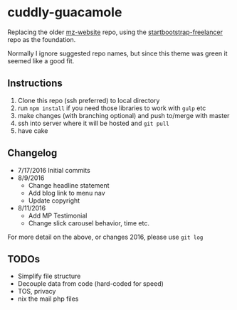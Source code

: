 # cuddly-guacamole


Replacing the older [mz-website](https://github.com/mikezawitkowski/mz-website) repo, using the [startbootstrap-freelancer](https://github.com/BlackrockDigital/startbootstrap-freelancer) repo as the foundation.

Normally I ignore suggested repo names, but since this theme was green it seemed like a good fit.

## Instructions

1. Clone this repo (ssh preferred) to local directory
1. run `npm install` if you need those libraries to work with `gulp` etc
1. make changes (with branching optional) and push to/merge with master
1. ssh into server where it will be hosted and `git pull`
1. have cake


## Changelog

 - 7/17/2016 Initial commits
 - 8/9/2016
   - Change headline statement
   - Add blog link to menu nav
   - Update copyright
 - 8/11/2016
   - Add MP Testimonial
   - Change slick carousel behavior, time etc.

For more detail on the above, or changes 2016, please use `git log`


## TODOs
 - Simplify file structure
 - Decouple data from code (hard-coded for speed)
 - TOS, privacy
 - nix the mail php files
